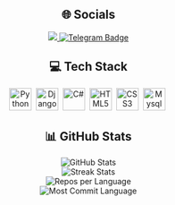 <!-- 🌐 Socials -->
<h2 align="center">🌐 Socials</h2>
<p align="center">
   <a href="https://www.instagram.com/bozhidar00_/?hl=ru" target="_blank">
     <img src="https://img.shields.io/badge/Instagram-E4405F?style=for-the-badge&logo=instagram&logoColor=white"/>
   </a>
   <a href="https://t.me/whydecember" target="_blank">
     <img src="https://img.shields.io/badge/Telegram-blue?style=for-the-badge&logo=telegram&logoColor=white" alt="Telegram Badge"/>
   </a>
</p>

<!-- 💻 Tech Stack -->
<h2 align="center">💻 Tech Stack</h2>
<div align="center">
   <img src="https://img.shields.io/badge/python-3670A0?style=for-the-badge&logo=python&logoColor=ffdd54" width="40" height="40" alt="Python" title="Python"/>&nbsp;
   <img src="https://img.shields.io/badge/Django-092E20?style=for-the-badge&logo=django&logoColor=green" width="40" height="40" alt="Django" title="Django"/>&nbsp;
   <img src="https://img.shields.io/badge/C%23-239120?style=flat&logo=unity&logoColor=white" width="40" height="40" alt="C#" title="C#"/>&nbsp;
   <img src="https://img.shields.io/badge/HTML5-E34F26?logo=html5&logoColor=white&style=for-the-badge" width="40" height="40" alt="HTML5" title="HTML5"/>&nbsp;
   <img src="https://img.shields.io/badge/CSS3-1572B6?logo=css3&logoColor=white&style=for-the-badge" width="40" height="40" alt="CSS3" title="CSS3"/>&nbsp;
   <img src="https://img.shields.io/badge/-MySQL-4479A1?style=flat-square&logo=mysql&labelColor=4479A1&logoColor=FFF" width="40" height="40" alt="Mysql" title="Mysql"/>&nbsp;
   
</div>

<!-- 📊 GitHub Stats -->
<h2 align="center">📊 GitHub Stats</h2>
<p align="center">
   <img src="https://github-readme-stats.vercel.app/api?username=December00&theme=dark&hide_border=false&include_all_commits=false&count_private=false" alt="GitHub Stats"/><br/>
   <img src="https://github-readme-streak-stats.herokuapp.com/?user=December00&theme=dark&hide_border=false" alt="Streak Stats"/><br/>
   <img src="https://github-profile-summary-cards.vercel.app/api/cards/repos-per-language?username=December00&theme=dark" alt="Repos per Language"/><br/>
   <img src="https://github-profile-summary-cards.vercel.app/api/cards/most-commit-language?username=December00&theme=dark" alt="Most Commit Language"/>
</p>
